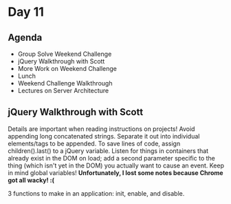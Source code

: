 # Day 11

## Agenda

* Group Solve Weekend Challenge
* jQuery Walkthrough with Scott
* More Work on Weekend Challenge
* Lunch
* Weekend Challenge Walkthrough
* Lectures on Server Architecture

## jQuery Walkthrough with Scott

Details are important when reading instructions on projects! Avoid appending long concatenated strings. Separate it out into individual elements/tags to be appended. To save lines of code, assign children().last() to a jQuery variable. Listen for things in containers that already exist in the DOM on load; add a second parameter specific to the thing (which isn't yet in the DOM) you actually want to cause an event. Keep in mind global variables! __Unfortunately, I lost some notes because Chrome got all wacky! :(__

3 functions to make in an application: init, enable, and disable.
